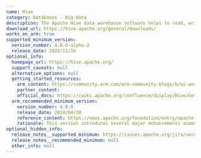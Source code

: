 ```yaml
---
name: Hive
category: Databases - Big-data
description: The Apache Hive data warehouse software helps to read, write, and manage large datasets that reside in the distributed storage using SQL.
download_url: https://hive.apache.org/general/downloads/
works_on_arm: true
supported_minimum_version:
  version_number: 4.0.0-alpha-2
  release_date: 2022/11/16
optional_info:
  homepage_url: https://hive.apache.org/
  support_caveats: null
  alternative_options: null
  getting_started_resources:
    arm_content: https://community.arm.com/arm-community-blogs/b/ai-and-ml-blog/posts/how-to-build-scalable-next-best-action-solution-in-pure-sql-with-hivemall
    partner_content:
    official_docs: https://cwiki.apache.org/confluence/display/Hive/GettingStarted
  arm_recommended_minimum_version:
    version_number: 4.0.0
    release_date: 2024/04/30
    reference_content: https://news.apache.org/foundation/entry/apache-software-foundation-announces-apache-hive-4-0
    rationale: This version introduces several major enhancements aimed at improving performance, scalability, and ease of deployment. It features native integration with Apache Iceberg for efficient table management, along with enhanced ACID compliance through improved transaction and locking mechanisms. New compaction features for both Hive ACID and Iceberg tables optimize storage usage. The release also adds support for materialized views to accelerate query performance, runtime optimizations in Apache Tez and Hive LLAP for faster data processing, and enhanced replication for both external and ACID tables. Additionally, Hive 4.0 supports integration with Apache Ozone, enabling scalable and efficient object storage solutions.
optional_hidden_info:
  release_notes__supported_minimum: https://issues.apache.org/jira/secure/ReleaseNote.jspa?version=12351489&styleName=Html&projectId=12310843
  release_notes__recommended_minimum: null
  other_info: null
---
```


